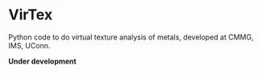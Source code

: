 # VirTex
Python code to do virtual texture analysis of metals, developed at CMMG, IMS, UConn.

**Under development**
